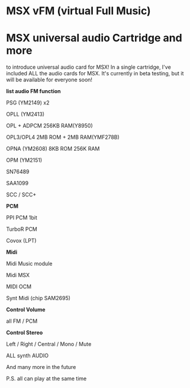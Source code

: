 
# MSX vFM (virtual Full Music)

# MSX universal audio Cartridge and more


to introduce universal audio card for MSX! In a single cartridge, I've included ALL the audio cards for MSX. It's currently in beta testing, but it will be available for everyone soon!


__list audio FM function__


PSG	(YM2149) x2

OPLL (YM2413)

OPL + ADPCM 256KB RAM(Y8950)

OPL3/OPL4 2MB ROM + 2MB RAM(YMF278B)

OPNA (YM2608) 8KB ROM 256K RAM

OPM	(YM2151)

SN76489

SAA1099

SCC / SCC+


__PCM__

PPI PCM 1bit

TurboR PCM

Covox (LPT)

__Midi__


Midi Music module

Midi MSX

MIDI OCM

Synt Midi (chip SAM2695)

__Control Volume__

all FM / PCM

__Control Stereo__
 
Left / Right / Central / Mono / Mute

ALL synth AUDIO





And many more in the future


P.S. all can play at the same time



 
